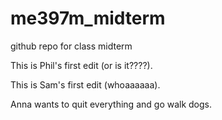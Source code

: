 # me397m_midterm
github repo for class midterm

This is Phil's first edit (or is it????).

This is Sam's first edit (whoaaaaaa).

Anna wants to quit everything and go walk dogs.